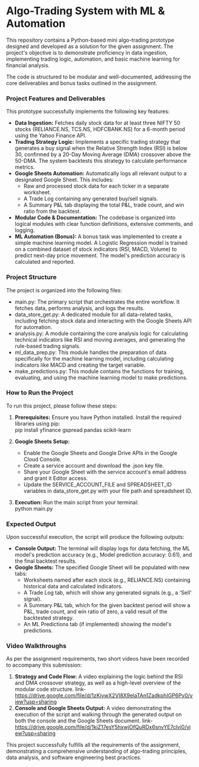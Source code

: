 # **Algo-Trading System with ML & Automation**

This repository contains a Python-based mini algo-trading prototype designed and developed as a solution for the given assignment. The project's objective is to demonstrate proficiency in data ingestion, implementing trading logic, automation, and basic machine learning for financial analysis.

The code is structured to be modular and well-documented, addressing the core deliverables and bonus tasks outlined in the assignment.

### **Project Features and Deliverables**

This prototype successfully implements the following key features:

* **Data Ingestion:** Fetches daily stock data for at least three NIFTY 50 stocks (RELIANCE.NS, TCS.NS, HDFCBANK.NS) for a 6-month period using the Yahoo Finance API.  
* **Trading Strategy Logic:** Implements a specific trading strategy that generates a buy signal when the Relative Strength Index (RSI) is below 30, confirmed by a 20-Day Moving Average (DMA) crossover above the 50-DMA. The system backtests this strategy to calculate performance metrics.  
* **Google Sheets Automation:** Automatically logs all relevant output to a designated Google Sheet. This includes:  
  * Raw and processed stock data for each ticker in a separate worksheet.  
  * A Trade Log containing any generated buy/sell signals.  
  * A Summary P\&L tab displaying the total P\&L, trade count, and win ratio from the backtest.  
* **Modular Code & Documentation:** The codebase is organized into logical modules with clear function definitions, extensive comments, and logging.  
* **ML Automation (Bonus):** A bonus task was implemented to create a simple machine learning model. A Logistic Regression model is trained on a combined dataset of stock indicators (RSI, MACD, Volume) to predict next-day price movement. The model's prediction accuracy is calculated and reported.

### **Project Structure**

The project is organized into the following files:

* main.py: The primary script that orchestrates the entire workflow. It fetches data, performs analysis, and logs the results.  
* data\_store\_get.py: A dedicated module for all data-related tasks, including fetching stock data and interacting with the Google Sheets API for automation.  
* analysis.py: A module containing the core analysis logic for calculating technical indicators like RSI and moving averages, and generating the rule-based trading signals.  
* ml\_data\_prep.py: This module handles the preparation of data specifically for the machine learning model, including calculating indicators like MACD and creating the target variable.  
* make\_predictions.py: This module contains the functions for training, evaluating, and using the machine learning model to make predictions.

### **How to Run the Project**

To run this project, please follow these steps:

1. **Prerequisites:** Ensure you have Python installed. Install the required libraries using pip:  
   pip install yfinance gspread pandas scikit-learn

2. **Google Sheets Setup:**  
   * Enable the Google Sheets and Google Drive APIs in the Google Cloud Console.  
   * Create a service account and download the .json key file.  
   * Share your Google Sheet with the service account's email address and grant it Editor access.  
   * Update the SERVICE\_ACCOUNT\_FILE and SPREADSHEET\_ID variables in data\_store\_get.py with your file path and spreadsheet ID.  
3. **Execution:** Run the main script from your terminal:  
   python main.py

### **Expected Output**

Upon successful execution, the script will produce the following outputs:

* **Console Output:** The terminal will display logs for data fetching, the ML model's prediction accuracy (e.g., Model prediction accuracy: 0.61), and the final backtest results.  
* **Google Sheets:** The specified Google Sheet will be populated with new tabs:  
  * Worksheets named after each stock (e.g., RELIANCE.NS) containing historical data and calculated indicators.  
  * A Trade Log tab, which will show any generated signals (e.g., a 'Sell' signal).  
  * A Summary P\&L tab, which for the given backtest period will show a P\&L, trade count, and win ratio of zero, a valid result of the backtested strategy.  
  * An ML Predictions tab (if implemented) showing the model's predictions.

### **Video Walkthroughs**

As per the assignment requirements, two short videos have been recorded to accompany this submission:

1. **Strategy and Code Flow:** A video explaining the logic behind the RSI and DMA crossover strategy, as well as a high-level overview of the modular code structure.
link-https://drive.google.com/file/d/1zKjywX2VI8X9elaTAn1ZadkphIGP6Pv0/view?usp=sharing   
2. **Console and Google Sheets Output:** A video demonstrating the execution of the script and walking through the generated output on both the console and the Google Sheets document.
link-https://drive.google.com/file/d/1kiZ17esY5hxwjOfQuRDx6snvYE7clvi0/view?usp=sharing

This project successfully fulfills all the requirements of the assignment, demonstrating a comprehensive understanding of algo-trading principles, data analysis, and software engineering best practices.
